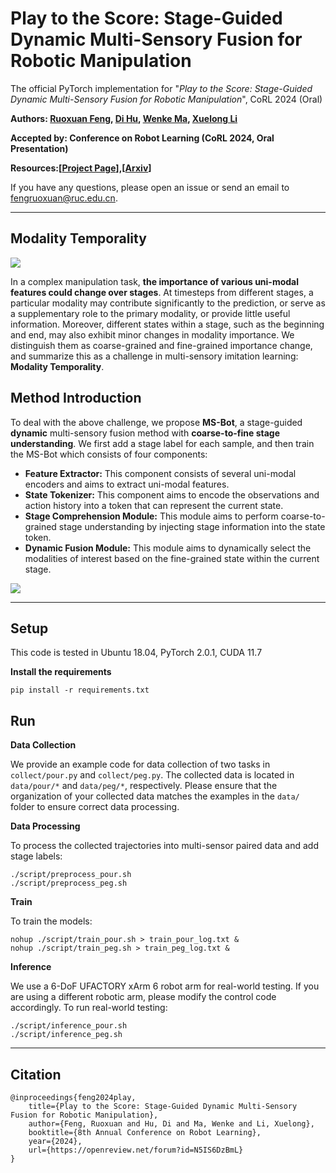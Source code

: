 # Play to the Score: Stage-Guided Dynamic Multi-Sensory Fusion for Robotic Manipulation

The official PyTorch implementation for "*Play to the Score: Stage-Guided Dynamic Multi-Sensory Fusion for Robotic Manipulation*", CoRL 2024 (Oral)

**Authors: [Ruoxuan Feng](https://scholar.google.com/citations?user=Ma0FKqYAAAAJ&hl=en&oi=ao), [Di Hu](https://dtaoo.github.io/), [Wenke Ma](https://github.com/HANDS-FREE), [Xuelong Li](https://scholar.google.com/citations?user=ahUibskAAAAJ&hl=en&oi=ao)**

**Accepted by: Conference on Robot Learning (CoRL 2024, Oral Presentation)**

**Resources:[[Project Page](https://gewu-lab.github.io/MS-Bot/)],[[Arxiv](https://arxiv.org/abs/2408.01366)]**

If you have any questions, please open an issue or send an email to [fengruoxuan@ruc.edu.cn](mailto:fengruoxuan@ruc.edu.cn).

------

## Modality Temporality

![](D:\MS-Bot\assest\temporality.png)

In a complex manipulation task, **the importance of various uni-modal features could change over stages**. At timesteps from different stages, a particular modality may contribute significantly to the prediction, or serve as a supplementary role to the primary modality, or provide little useful information. Moreover, different states within a stage, such as the beginning and end, may also exhibit minor changes in modality importance. We distinguish them as coarse-grained and fine-grained importance change, and summarize this as a challenge in multi-sensory imitation learning: **Modality Temporality**.

## Method Introduction

To deal with the above challenge, we propose **MS-Bot**, a stage-guided **dynamic** multi-sensory fusion method with **coarse-to-fine stage understanding**. We first add a stage label for each sample, and then train the MS-Bot which consists of four components:

- **Feature Extractor:** This component consists of several uni-modal encoders and aims to extract uni-modal features.
- **State Tokenizer:** This component aims to encode the observations and action history into a token that can represent the current state.
- **Stage Comprehension Module:** This module aims to perform coarse-to-grained stage understanding by injecting stage information into the state token.
- **Dynamic Fusion Module:** This module aims to dynamically select the modalities of interest based on the fine-grained state within the current stage.

![](D:\MS-Bot\assest\pipeline.png)

------

## Setup

This code is tested in Ubuntu 18.04, PyTorch 2.0.1, CUDA 11.7

**Install the requirements**

```
pip install -r requirements.txt
```

## Run

**Data Collection**

We provide an example code for data collection of two tasks in `collect/pour.py` and `collect/peg.py`. The collected data is located in `data/pour/*` and `data/peg/*`, respectively. Please ensure that the organization of your collected data matches the examples in the `data/` folder to ensure correct data processing.

**Data Processing**

To process the collected trajectories into multi-sensor paired data and add stage labels:

```
./script/preprocess_pour.sh
./script/preprocess_peg.sh
```

**Train**

To train the models:

```
nohup ./script/train_pour.sh > train_pour_log.txt &
nohup ./script/train_peg.sh > train_peg_log.txt &
```

**Inference**

We use a 6-DoF UFACTORY xArm 6 robot arm for real-world testing. If you are using a different robotic arm, please modify the control code accordingly. To run real-world testing:

```
./script/inference_pour.sh
./script/inference_peg.sh
```

------

## Citation

```
@inproceedings{feng2024play,
    title={Play to the Score: Stage-Guided Dynamic Multi-Sensory Fusion for Robotic Manipulation},
    author={Feng, Ruoxuan and Hu, Di and Ma, Wenke and Li, Xuelong},
    booktitle={8th Annual Conference on Robot Learning},
    year={2024},
    url={https://openreview.net/forum?id=N5IS6DzBmL}
}
```

